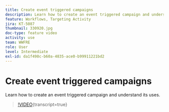 ```yaml
---
title: Create event triggered campaigns
description: Learn how to create an event triggered campaign and understand its uses.
feature: Workflows, Targeting Activity
jira: KT-5087
thumbnail: 330920.jpg
doc-type: feature video
activity: use
team: WWFRE
role: User
level: Intermediate
exl-id: da1f498c-b60a-4835-ace0-b99911221bd2
---
```

# Create event triggered campaigns

Learn how to create an event triggered campaign and understand its uses.

>[!VIDEO](https://video.tv.adobe.com/v/330920?quality=12&learn=on){transcript=true}
